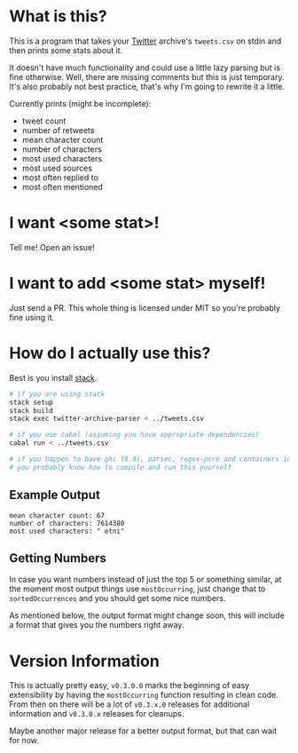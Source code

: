 # What is this?

This is a program that takes your [Twitter](https://twitter.com) archive's
`tweets.csv` on stdin and then prints some stats about it.

It doesn't have much functionality and could use a little lazy parsing but is
fine otherwise.
Well, there are missing comments but this is just temporary.
It's also probably not best practice, that's why I'm going to rewrite it a
little.

Currently prints (might be incomplete):

- tweet count
- number of retweets
- mean character count
- number of characters
- most used characters
- most used sources
- most often replied to
- most often mentioned

# I want \<some stat\>!

Tell me! Open an issue!

# I want to add \<some stat\> myself!

Just send a PR.
This whole thing is licensed under MIT so you're probably fine using it.

# How do I actually use this?

Best is you install [stack](https://docs.haskellstack.org/en/stable/README/).

```bash
# if you are using stack
stack setup
stack build
stack exec twitter-archive-parser < ../tweets.csv

# if you use cabal (assuming you have appropriate dependencies)
cabal run < ../tweets.csv

# if you happen to have ghc (8.0), parsec, regex-pcre and containers installed
# you probably know how to compile and run this yourself
```

## Example Output

```text
mean character count: 67
number of characters: 7614380
most used characters: " etni"
```

## Getting Numbers

In case you want numbers instead of just the top 5 or something similar, at the
moment most output things use `mostOccurring`, just change that to
`sortedOccurrences` and you should get some nice numbers.

As mentioned below, the output format might change soon, this will include a
format that gives you the numbers right away.

# Version Information

This is actually pretty easy, `v0.3.0.0` marks the beginning of easy
extensibility by having the `mostOccurring` function resulting in clean code.
From then on there will be a lot of `v0.3.x.0` releases for additional
information and `v0.3.0.x` releases for cleanups.

Maybe another major release for a better output format, but that can wait for
now.

